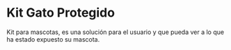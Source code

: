 # Kit Gato Protegido

Kit para mascotas, es una solución para el usuario y que pueda ver a lo que ha estado expuesto su mascota.
